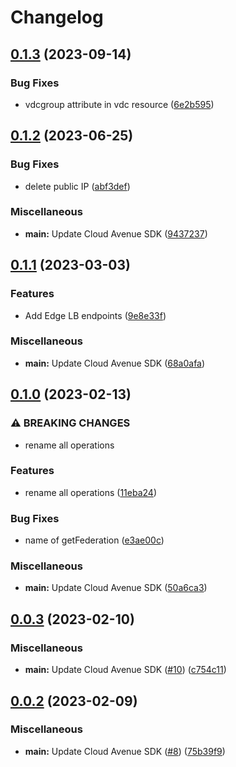 # Changelog

## [0.1.3](https://github.com/orange-cloudavenue/cloudavenue-sdk-go/compare/v0.1.2...v0.1.3) (2023-09-14)


### Bug Fixes

* vdcgroup attribute in vdc resource ([6e2b595](https://github.com/orange-cloudavenue/cloudavenue-sdk-go/commit/6e2b595eb59a2a73f8e85d7d00c01929d46a228d))

## [0.1.2](https://github.com/orange-cloudavenue/cloudavenue-sdk-go/compare/v0.1.1...v0.1.2) (2023-06-25)


### Bug Fixes

* delete public IP ([abf3def](https://github.com/orange-cloudavenue/cloudavenue-sdk-go/commit/abf3defcc836613a35642a5d152739d97e8b5236))


### Miscellaneous

* **main:** Update Cloud Avenue SDK ([9437237](https://github.com/orange-cloudavenue/cloudavenue-sdk-go/commit/9437237eff63cc7511d0eae5bf47cf85f46ffef9))

## [0.1.1](https://github.com/orange-cloudavenue/cloudavenue-sdk-go/compare/v0.1.0...v0.1.1) (2023-03-03)


### Features

* Add Edge LB endpoints ([9e8e33f](https://github.com/orange-cloudavenue/cloudavenue-sdk-go/commit/9e8e33fdd0443e7ed84e63166353348c74bddd44))


### Miscellaneous

* **main:** Update Cloud Avenue SDK ([68a0afa](https://github.com/orange-cloudavenue/cloudavenue-sdk-go/commit/68a0afa1ccefbe03980e9254e01cfafffbeb4e72))

## [0.1.0](https://github.com/orange-cloudavenue/cloudavenue-sdk-go/compare/v0.0.3...v0.1.0) (2023-02-13)


### ⚠ BREAKING CHANGES

* rename all operations

### Features

* rename all operations ([11eba24](https://github.com/orange-cloudavenue/cloudavenue-sdk-go/commit/11eba24efdfa07a84119fcc34c0d8e79a762958d))


### Bug Fixes

* name of getFederation ([e3ae00c](https://github.com/orange-cloudavenue/cloudavenue-sdk-go/commit/e3ae00cefd8a164e246f3d923e86049bd4b94eb9))


### Miscellaneous

* **main:** Update Cloud Avenue SDK ([50a6ca3](https://github.com/orange-cloudavenue/cloudavenue-sdk-go/commit/50a6ca3ca17ca1119277cb22ea6823f543709d11))

## [0.0.3](https://github.com/orange-cloudavenue/cloudavenue-sdk-go/compare/v0.0.2...v0.0.3) (2023-02-10)


### Miscellaneous

* **main:** Update Cloud Avenue SDK ([#10](https://github.com/orange-cloudavenue/cloudavenue-sdk-go/issues/10)) ([c754c11](https://github.com/orange-cloudavenue/cloudavenue-sdk-go/commit/c754c11501746e59fd976c06dda921894c5c7e75))

## [0.0.2](https://github.com/orange-cloudavenue/cloudavenue-sdk-go/compare/v0.0.1...v0.0.2) (2023-02-09)


### Miscellaneous

* **main:** Update Cloud Avenue SDK ([#8](https://github.com/orange-cloudavenue/cloudavenue-sdk-go/issues/8)) ([75b39f9](https://github.com/orange-cloudavenue/cloudavenue-sdk-go/commit/75b39f9b79c361ef3a529be10c20a644c7e9e6b7))
